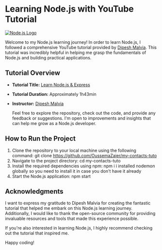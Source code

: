# Learning Node.js with YouTube Tutorial

[![Node.js Logo](https://nodejs.org/static/images/logos/nodejs-new-pantone-black.svg)](https://nodejs.org/)

Welcome to my Node.js learning journey! In order to learn Node.js, I followed a comprehensive YouTube tutorial provided by [Dipesh Malvia](https://www.youtube.com/watch?v=H9M02of22z4&t=2018s). This tutorial was incredibly helpful in helping me grasp the fundamentals of Node.js and building practical applications.

## Tutorial Overview

- **Tutorial Title:** [Learn Node.js & Express](https://www.youtube.com/watch?v=H9M02of22z4&t=2018s)
- **Tutorial Duration:** Approximately 1h43min
- **Instructor:** [Dipesh Malvia]([https://www.youtube.com/watch?v=H9M02of22z4&t=2018s](https://github.com/dmalvia/))

  Feel free to explore the repository, check out the code, and provide any feedback or suggestions. I'm open to improvements and insights that can help me grow as a Node.js developer.

## How to Run the Project

1. Clone the repository to your local machine using the following command:
   git clone https://github.com/OussemaZaier/my-contacts-tuto
2. Navigate to the project directory:
   cd my-contacts-tuto
3. Install the required dependencies using npm:
   npm i
   i installed nodemon globally so you need to install it in case you don't have it already
4. Start the Node.js application:
   npm start

## Acknowledgments

I want to express my gratitude to Dipesh Malvia for creating the fantastic tutorial that helped me embark on this Node.js learning journey. Additionally, I would like to thank the open-source community for providing invaluable resources and tools that made this experience possible.

If you're also interested in learning Node.js, I highly recommend checking out the tutorial that inspired me.

Happy coding!

